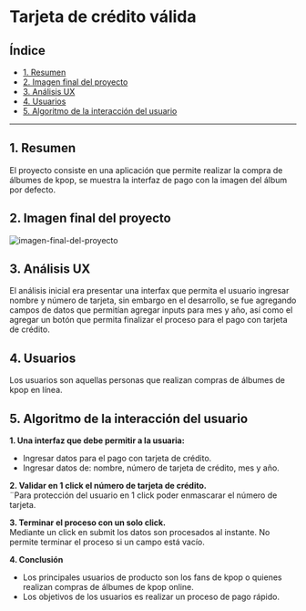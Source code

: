 # Tarjeta de crédito válida

## Índice

* [1. Resumen](#1-resumen)
* [2. Imagen  final del proyecto](#2-imagen-final-del-proyecto)
* [3. Análisis UX](#3-análisis-UX)
* [4. Usuarios](#4-usuarios)
* [5. Algoritmo de la interacción del usuario](#5-algoritmo-de-la-interacción)
***

## 1. Resumen

El proyecto consiste en una aplicación que permite realizar la compra de álbumes de kpop, se muestra la interfaz de pago con la imagen del álbum por defecto.

## 2. Imagen final del proyecto

![imagen-final-del-proyecto](https://dinessa-ga.github.io/DEV003-card-validation_Dinessa/)

## 3. Análisis UX

El análisis inicial era presentar una interfax que permita el usuario ingresar nombre y número de tarjeta, sin embargo en el desarrollo, se fue agregando campos de datos que permitían agregar inputs para mes y año, así como el agregar un botón que permita finalizar el proceso para el pago con tarjeta de crédito.

## 4. Usuarios

Los usuarios son aquellas personas que realizan compras de álbumes de kpop en línea.

## 5. Algoritmo de la interacción del usuario

**1. Una interfaz que debe permitir a la usuaria:**

* Ingresar datos para el pago con tarjeta de crédito.  
* Ingresar datos de: nombre, número de tarjeta de crédito, mes y año.   

**2. Validar en 1 click el número de tarjeta de crédito.**  
¨Para protección del usuario en 1 click poder enmascarar el número de tarjeta.

**3. Terminar el proceso con un solo click.**  
Mediante un click en submit los datos son procesados al instante. No permite terminar el proceso si un campo está vacío.
  
**4. Conclusión**  
* Los principales usuarios de producto son los fans de kpop o quienes realizan compras de álbumes de kpop online.
* Los objetivos de los usuarios es realizar un proceso de pago rápido.
